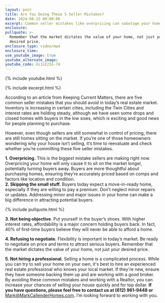 ```yaml
---
layout: post
title: Are You Doing These 5 Seller Mistakes?
date: 2024-08-22 00:00:00
excerpt: Common seller mistakes like overpricing can sabotage your home sale.
enclosure:
pullquote: >-
  Remember that the market dictates the value of your home, not just your
  desired price.
enclosure_type: video/mp4
enclosure_time:
use_youtube_image: true
youtube_alternate_image:
youtube_code: Ui1LE2Io-74
---
```

{% include youtube.html %}

{% include excerpt.html %}

According to an article from Keeping Current Matters, there are five common seller mistakes that you should avoid in today’s real estate market. Inventory is increasing in certain cities, including the Twin Cities and interest rates are holding steady, although we have seen some drops and closed homes with buyers in the low sixes, which is exciting and good news for people planning to purchase.

However, even though sellers are still somewhat in control of pricing, there are still homes sitting on the market. If you’re one of those homeowners wondering why your house isn’t selling, it’s time to reevaluate and check whether you’re committing these five seller mistakes.

**1\. Overpricing.** This is the biggest mistake sellers are making right now. Overpricing your home will only cause it to sit on the market longer, potentially turning buyers away. Buyers are more thoughtful about purchasing homes, ensuring they’re accurately priced based on comps and factors like location and condition.<br>**2\. Skipping the small stuff.** Buyers today expect a move-in-ready home, especially if they are willing to pay a premium. Don’t neglect minor repairs or updates. Addressing minor and major issues in your home can make a big difference in attracting potential buyers.

{% include pullquote.html %}

**3\. Not being objective**. Put yourself in the buyer’s shoes. With higher interest rates, affordability is a major concern holding buyers back. In fact, 40% of first-time buyers believe they will never be able to afford a home.

**4\. Refusing to negotiate.** Flexibility is important in today’s market. Be ready to negotiate on price and terms to attract serious buyers. Remember that the market dictates the value of your home, not just your desired price.

**5\. Not hiring a professional.** Selling a home is a complicated process. While you can try to sell your home on your own, it's best to hire an experienced real estate professional who knows your local market. If they're new, ensure they have someone backing them up and are working with a good broker.<br>By avoiding these common mistakes and working with a Realtor, you can increase your chances of selling your house quickly and for top dollar. **If you have questions, please feel free to contact us at (612) 961-9448 or** [Mark@MarkCallenderHomes.com](mailto:Mark@MarkCallenderHomes.com)**.** I’m looking forward to working with you.